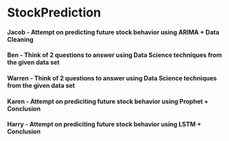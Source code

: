 # StockPrediction
#### Jacob - Attempt on predicting future stock behavior using ARIMA + Data Cleaning
#### Ben - Think of 2 questions to answer using Data Science techniques from the given data set
#### Warren - Think of 2 questions to answer using Data Science techniques from the given data set
#### Karen - Attempt on prediciting future stock behavior using Prophet + Conclusion
#### Harry - Attempt on prediciting future stock behavior using LSTM + Conclusion
